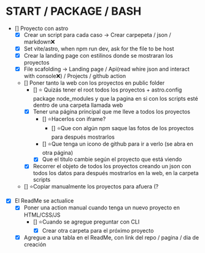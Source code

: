 # START / PACKAGE / BASH

-   [] Proyecto con astro
    -   [x] Crear un script para cada caso -> Crear carpepeta / json / markdown❌
    -   [x] Set vite/astro, when npm run dev, ask for the file to be host
    -   [x] Crear la landing page con estilinos donde se mostraran los proyectos
    -   [x] File scafolding -> Landing page / Api(read whire json and interact with console❌) / Projects / github action
    -   [] Poner tanto la web con los proyectos en public folder
        -   [] ⭐ Quizás tener el root todos los proyectos + astro.config package node_modules y que la pagina en si con los scripts esté dentro de una carpeta llamada web
        -   [x] Tener una página principal que me lleve a todos los proyectos
            -   [] ⭐Hacerlos con iframe?
                -   [] ⭐Que con algún npm saque las fotos de los proyectos para después mostrarlos
            -   [] ⭐Que tenga un icono de github para ir a verlo (se abra en otra página)
            -   [x] Que el titulo cambie según el proyecto que está viendo
        -   [x] Recorrer el objeto de todos los proyectos creando un json con todos los datos para después mostrarlos en la web, en la carpeta scripts
    -   [] ⭐Copiar manualmente los proyectos para afuera (?
-   [x] El ReadMe se actualice
    -   [x] Poner una action manual cuando tenga un nuevo proyecto en HTML/CSS/JS
        -   [] ⭐Cuando se agregue preguntar con CLI
            -   [x] Crear otra carpeta para el próximo proyecto
    -   [x] Agregue a una tabla en el ReadMe, con link del repo / pagina / dia de creación

<!-- https://danieljsaldana.dev/crear-una-canalizacion-de-ci-cd-con-github-actions -->
